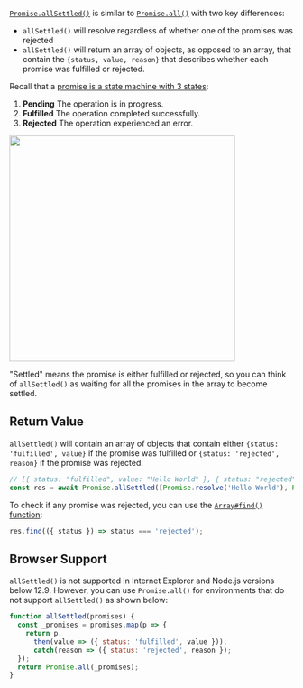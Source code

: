 [`Promise.allSettled()`](https://developer.mozilla.org/en-US/docs/Web/JavaScript/Reference/Global_Objects/Promise/allSettled) is similar to [`Promise.all()`](/tutorials/fundamentals/promise-all) with two key differences:

- `allSettled()` will resolve regardless of whether one of the promises was rejected
- `allSettled()` will return an array of objects, as opposed to an array, that contain the `{status, value, reason}` that describes whether each promise was fulfilled or rejected.

Recall that a [promise is a state machine with 3 states](/tutorials/fundamentals/promise#promises-as-state-machines):

1. **Pending** The operation is in progress.
2. **Fulfilled** The operation completed successfully.
3. **Rejected** The operation experienced an error.

<img src="https://codebarbarian-images.s3.amazonaws.com/promise.png" class="inline-image" style="width: 400px">

"Settled" means the promise is either fulfilled or rejected, so you can think of `allSettled()` as waiting for all the promises in the array to become settled.

## Return Value

`allSettled()` will contain an array of objects that contain either `{status: 'fulfilled', value}` if the promise was fulfilled or `{status: 'rejected', reason}` if the promise was rejected.

```javascript
// [{ status: "fulfilled", value: "Hello World" }, { status: "rejected", reason: "fail" }]
const res = await Promise.allSettled([Promise.resolve('Hello World'), Promise.reject('fail')]);
```

To check if any promise was rejected, you can use the [`Array#find()` function](https://developer.mozilla.org/en-US/docs/Web/JavaScript/Reference/Global_Objects/Array/find):

```javascript
res.find(({ status }) => status === 'rejected');
```

## Browser Support

`allSettled()` is not supported in Internet Explorer and Node.js versions below 12.9.
However, you can use `Promise.all()` for environments that do not support `allSettled()` as shown below:

```javascript
function allSettled(promises) {
  const _promises = promises.map(p => {
    return p.
      then(value => ({ status: 'fulfilled', value })).
      catch(reason => ({ status: 'rejected', reason });
  });
  return Promise.all(_promises);
}
```
